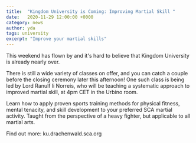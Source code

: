 ```yaml
---
title:  "Kingdom University is Coming: Improving Martial Skill "
date:   2020-11-29 12:00:00 +0000
category: news
author: yda
tags: university
excerpt: "Improve your martial skills"
---
```

This weekend has flown by and it's hard to believe that Kingdom University is already nearly over.

There is still a wide variety of classes on offer, and you can catch a couple before the closing ceremony later this afternoon! One such class is being led by Lord Ranulf li Norreis, who will be teaching a systematic approach to improved martial skill, at 4pm CET in the Urbino room.

Learn how to apply proven sports training methods for physical fitness, mental tenacity, and skill development to your preferred SCA martial activity. Taught from the perspective of a heavy fighter, but applicable to all martial arts.

Find out more: ku.drachenwald.sca.org